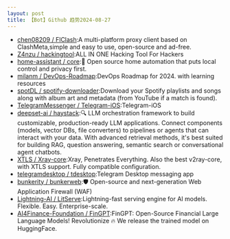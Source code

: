 ```yaml
---
layout: post
title: 【Bot】Github 趋势2024-08-27
---
```


* [chen08209 / FlClash](https://github.com/chen08209/FlClash):A multi-platform proxy client based on ClashMeta,simple and easy to use, open-source and ad-free.
* [Z4nzu / hackingtool](https://github.com/Z4nzu/hackingtool):ALL IN ONE Hacking Tool For Hackers
* [home-assistant / core](https://github.com/home-assistant/core):🏡 Open source home automation that puts local control and privacy first.
* [milanm / DevOps-Roadmap](https://github.com/milanm/DevOps-Roadmap):DevOps Roadmap for 2024. with learning resources
* [spotDL / spotify-downloader](https://github.com/spotDL/spotify-downloader):Download your Spotify playlists and songs along with album art and metadata (from YouTube if a match is found).
* [TelegramMessenger / Telegram-iOS](https://github.com/TelegramMessenger/Telegram-iOS):Telegram-iOS
* [deepset-ai / haystack](https://github.com/deepset-ai/haystack):🔍 LLM orchestration framework to build customizable, production-ready LLM applications. Connect components (models, vector DBs, file converters) to pipelines or agents that can interact with your data. With advanced retrieval methods, it's best suited for building RAG, question answering, semantic search or conversational agent chatbots.
* [XTLS / Xray-core](https://github.com/XTLS/Xray-core):Xray, Penetrates Everything. Also the best v2ray-core, with XTLS support. Fully compatible configuration.
* [telegramdesktop / tdesktop](https://github.com/telegramdesktop/tdesktop):Telegram Desktop messaging app
* [bunkerity / bunkerweb](https://github.com/bunkerity/bunkerweb):🛡️ Open-source and next-generation Web Application Firewall (WAF)
* [Lightning-AI / LitServe](https://github.com/Lightning-AI/LitServe):Lightning-fast serving engine for AI models. Flexible. Easy. Enterprise-scale.
* [AI4Finance-Foundation / FinGPT](https://github.com/AI4Finance-Foundation/FinGPT):FinGPT: Open-Source Financial Large Language Models! Revolutionize 🔥 We release the trained model on HuggingFace.
